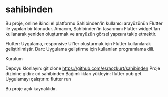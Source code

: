 # sahibinden

Bu proje, online ikinci el platformu Sahibinden'in kullanıcı arayüzünün Flutter ile yapılan bir klonudur. Amacım, Sahibinden'in tasarımını Flutter widget'ları kullanarak yeniden oluşturmak ve arayüzün görsel yapısını takip etmektir.

Flutter: Uygulama, responsive UI'ler oluşturmak için Flutter kullanılarak geliştirilmiştir.
Dart: Uygulama geliştirme için kullanılan programlama dili.

Kurulum

Depoyu klonlayın: git clone https://github.com/esraozkurt/sahibinden
Proje dizinine gidin: cd sahibinden
Bağımlılıkları yükleyin: flutter pub get
Uygulamayı çalıştırın: flutter run


Bu proje açık kaynaklıdır.
